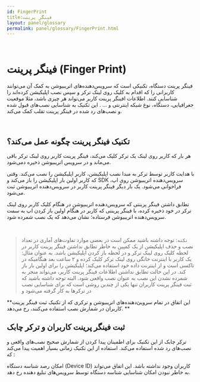 ```yaml
---  
id: FingerPrint  
title:فینگر پرینت  
layout: panel/glossary  
permalink: panel/glossary/FingerPrint.html  
---  
```


<br>


#  فینگر پرینت (Finger Print)  

فینگر پرینت دستگاه، تکنیکی است که سرویس‌دهنده‌های اتریبیوشن به کمک آن می‌توانند کاربرانی را که اقدام به کلیک روی لینک ترکر و سپس نصب اپلیکیشن کرده‌اند را شناسایی کنند. اطلاعات افینگر پرینت  کاربر می‌تواند هر چیزی باشد، مثلا موقعیت جغرافیایی، دستگاه، نوع شبکه اینترنتی و … . این تکنیک به شناسایی نصب‌های قبول شده و نصب‌های رد شده در فینگر پرینت  تقلب کمک می‌کند. 

<br>


## تکنیک فینگر پرینت  چگونه عمل می‌کند؟ 

هر بار که کاربر روی لینک یک ترکر کلیک می‌کند، فینگر پرینت  کاربر روی لینک ترکر باقی می‌ماند و در سرویس اتریبیوشن ذخیره دمی‌شود.
 
 با هدایت کاربر توسط ترکر به مبدا نصب اپلیکیشن، کاربر اپلیکیشن را نصب می‌کند. وقتی که کاربر اولین بار اپلیکیشن را باز می‌کند و SDK سرویس‌دهنده اتریبیوشن روی اپ، فراخوانی می‌شود. یک بار دیگر فینگر پرینت  کاربر در سرویس‌دهنده اتریبیوشن ثبت می‌شود.
  
تطابق داشتن فینگر پرینتی  که سرویس‌دهنده اتریبیوشن در هنگام کلیک کاربر روی لینک ترکر در خود ذخیره کرده، با فینگر پرینتی  که کاربر در هنگام اولین باز کردن اپ به سمت سرویس‌دهنده اتریبیوشن فرستاده؛ نشان می‌دهد که یک نصب شمرده شود.


<br>


>`نکته`: توجه داشته باشید ممکن است در بعضی موارد تفاوت‌های آماری در تعداد نصب و حذف اپلیکیشن از یک کمپین به خاطر تطابق نداشتن فینگر پرینت  کاربر در لحظه کلیک روی لینک ترکر و در لحظه باز کردن اپلیکیشن باشد. به عنوان مثال: یک کاربر با اینترنت خانگی روی لینک ترکر کلیک کرده و ۲ ساعت بعد هنگامیکه در تاکسی است و از اینترنت داده خود استفاده می‌کند؛  اپلیکیشن را برای اولین بار باز کند. در این حالت تطابق نداشتن اطلاعات فینگر پرینت  کاربر، می‌تواند منجر به شمرده نشدن این نصب به عنوان نصب واقعی شود. البته توجه داشته باشید که ثبت فینگر پرینت  کاربران تنها یکی از چندین روشی است که برای شناسایی نصب در ترکرها به کار گرفته می‌شود و 


**این اتفاق در تمام سرویئ‌دهنده‌های اتریبیوشن و ترکری که از تکنیک ثبت فینگر پرینت کاربران در شمارش نصب استفاده می‌کنند، رخ می‌دهد. **


## ثبت فینگر پرینت  کاربران و ترکر چابک  

ترکر چابک از این تکنیک برای اطمینان پیدا کردن از شمارش صحیح نصب‌های واقعی و نصب‌های رد شده استفاده می‌کند. استفاده از این تکنیک زمانی بسیار اهمیت پیدا می‌کند که :‌

امکان رصد شناسه دستگاه (Device ID) کاربران وجود نداشته باشد. این اتفاق می‌تواند به خاطر نبودن امکان شناسایی شناسه دستگاه توسط سرویس‌های تبلیغ دهنده رخ دهد.

<br>










